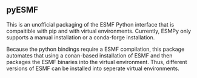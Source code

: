 ## pyESMF

This is an unofficial packaging of the ESMF Python interface that is compaitible with pip and with virtual environments. Currently, ESMPy only supports a manual installation or a conda-forge installation. 

Because the python bindings require a ESMF compilation, this package automates that using a conan-based installation of ESMF and then packages the ESMF binaries into the virtual environment. Thus, different versions of ESMF can be installed into seperate virtual environments.